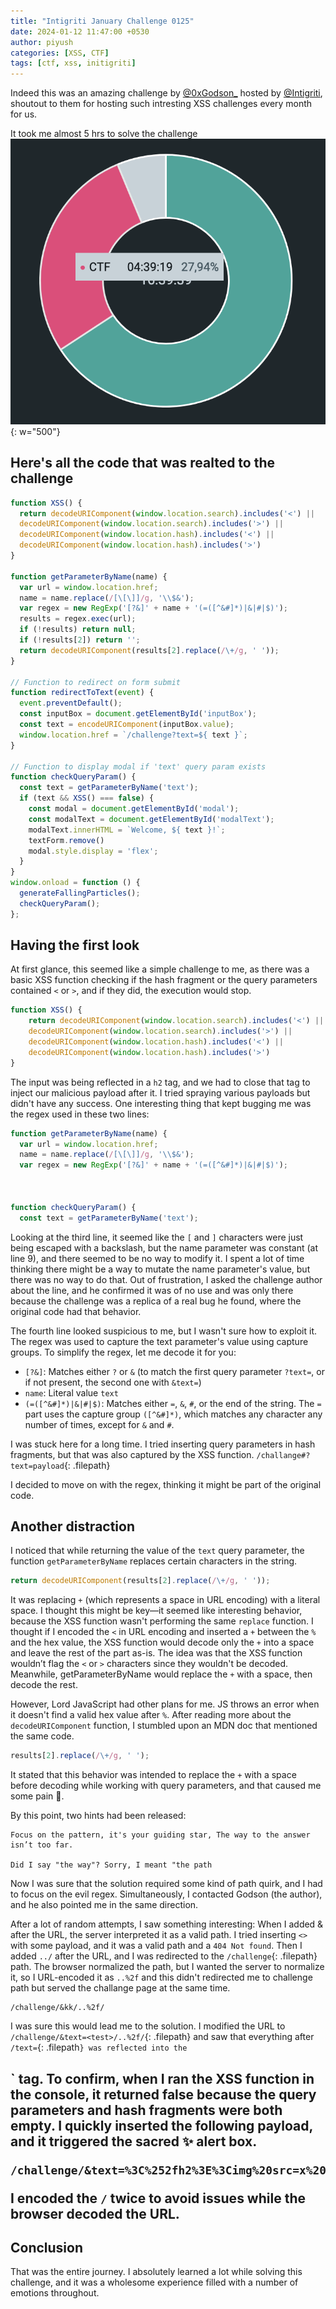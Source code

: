 ```yaml
---
title: "Intigriti January Challenge 0125"
date: 2024-01-12 11:47:00 +0530
author: piyush
categories: [XSS, CTF]
tags: [ctf, xss, initigriti]
---
```


Indeed this was an amazing challenge by [@0xGodson_](https://x.com/0xGodson_) hosted by [@Intigriti](https://x.com/intigriti), shoutout to them for hosting such intresting XSS challenges every month for us.

It took me almost 5 hrs to solve the challenge
![img-description](/assets/img/posts/intichall/report1.png){: w="500"}
## Here's all the code that was realted to the challenge
```js
function XSS() {
  return decodeURIComponent(window.location.search).includes('<') ||
  decodeURIComponent(window.location.search).includes('>') ||
  decodeURIComponent(window.location.hash).includes('<') ||
  decodeURIComponent(window.location.hash).includes('>')
}

function getParameterByName(name) {
  var url = window.location.href;
  name = name.replace(/[\[\]]/g, '\\$&');
  var regex = new RegExp('[?&]' + name + '(=([^&#]*)|&|#|$)');
  results = regex.exec(url);
  if (!results) return null;
  if (!results[2]) return '';
  return decodeURIComponent(results[2].replace(/\+/g, ' '));
}

// Function to redirect on form submit
function redirectToText(event) {
  event.preventDefault();
  const inputBox = document.getElementById('inputBox');
  const text = encodeURIComponent(inputBox.value);
  window.location.href = `/challenge?text=${ text }`;
}

// Function to display modal if 'text' query param exists
function checkQueryParam() {
  const text = getParameterByName('text');
  if (text && XSS() === false) {
    const modal = document.getElementById('modal');
    const modalText = document.getElementById('modalText');
    modalText.innerHTML = `Welcome, ${ text }!`;
    textForm.remove()
    modal.style.display = 'flex';
  }
}
window.onload = function () {
  generateFallingParticles();
  checkQueryParam();
};
```

## Having the first look
At first glance, this seemed like a simple challenge to me, as there was a basic XSS function checking if the hash fragment or the query parameters contained `<` or `>`, and if they did, the execution would stop.

```js
function XSS() {
    return decodeURIComponent(window.location.search).includes('<') ||
    decodeURIComponent(window.location.search).includes('>') ||
    decodeURIComponent(window.location.hash).includes('<') ||
    decodeURIComponent(window.location.hash).includes('>')
}
```
The input was being reflected in a `h2` tag, and we had to close that tag to inject our malicious payload after it. I tried spraying various payloads but didn't have any success. One interesting thing that kept bugging me was the regex used in these two lines:

```js
function getParameterByName(name) {
  var url = window.location.href;
  name = name.replace(/[\[\]]/g, '\\$&');
  var regex = new RegExp('[?&]' + name + '(=([^&#]*)|&|#|$)');



function checkQueryParam() {
  const text = getParameterByName('text');
```

Looking at the third line, it seemed like the `[` and `]` characters were just being escaped with a backslash, but the name parameter was constant (at line 9), and there seemed to be no way to modify it. I spent a lot of time thinking there might be a way to mutate the name parameter's value, but there was no way to do that. Out of frustration, I asked the challenge author about the line, and he confirmed it was of no use and was only there because the challenge was a replica of a real bug he found, where the original code had that behavior.

The fourth line looked suspicious to me, but I wasn't sure how to exploit it. The regex was used to capture the text parameter's value using capture groups. To simplify the regex, let me decode it for you:

- `[?&]`: Matches either `?` or `&` (to match the first query parameter `?text=`, or if not present, the second one with `&text=`)
- `name`: Literal value `text`
- `(=([^&#]*)|&|#|$)`: Matches either `=`, `&`, `#`, or the end of the string. The `=` part uses the capture group `([^&#]*)`, which matches any character any number of times, except for `&` and `#`.

I was stuck here for a long time. I tried inserting query parameters in hash fragments, but that was also captured by the XSS function.
`/challange#?text=payload`{: .filepath} 

I decided to move on with the regex, thinking it might be part of the original code.

## Another distraction
I noticed that while returning the value of the `text` query parameter, the function `getParameterByName` replaces certain characters in the string.
```js
return decodeURIComponent(results[2].replace(/\+/g, ' '));
```
It was replacing `+` (which represents a space in URL encoding) with a literal space. I thought this might be key—it seemed like interesting behavior, because the XSS function wasn't performing the same `replace` function. I thought if I encoded the `<` in URL encoding and inserted a `+` between the `%` and the hex value, the XSS function would decode only the `+` into a space and leave the rest of the part as-is. The idea was that the XSS function wouldn’t flag the `<` or `>` characters since they wouldn't be decoded. Meanwhile, getParameterByName would replace the `+` with a space, then decode the rest.

However, Lord JavaScript had other plans for me. JS throws an error when it doesn't find a valid hex value after `%`. After reading more about the `decodeURIComponent` function, I stumbled upon an MDN doc that mentioned the same code.
```js
results[2].replace(/\+/g, ' ');
```
It stated that this behavior was intended to replace the `+` with a space before decoding while working with query parameters, and that caused me some pain 🥲.

By this point, two hints had been released:
```text
Focus on the pattern, it's your guiding star, The way to the answer isn’t too far.

Did I say "the way"? Sorry, I meant "the path
```

Now I was sure that the solution required some kind of path quirk, and I had to focus on the evil regex. Simultaneously, I contacted Godson (the author), and he also pointed me in the same direction.

After a lot of random attempts, I saw something interesting:
When I added & after the URL, the server interpreted it as a valid path. I tried inserting `<>` with some payload, and it was a valid path and a `404 Not found`. Then I added `../` after the URL, and I was redirected to the `/challenge`{: .filepath} path. The browser normalized the path, but I wanted the server to normalize it, so I URL-encoded it as `..%2f` and this didn't redirected me to challenge path but served the challange page at the same time.
```text
/challenge/&kk/..%2f/
```
I was sure this would lead me to the solution. I modified the URL to `/challenge/&text=<test>/..%2f/`{: .filepath} and saw that everything after `/text=`{: .filepath`} was reflected into the `<h2>` tag. To confirm, when I ran the XSS function in the console, it returned false because the query parameters and hash fragments were both empty. I quickly inserted the following payload, and it triggered the sacred ✨ alert box.
```text
/challenge/&text=%3C%252fh2%3E%3Cimg%20src=x%20onerror=alert(1)%20%252f%3E/..%2f/
```

I encoded the `/` twice to avoid issues while the browser decoded the URL.

## Conclusion

That was the entire journey. I absolutely learned a lot while solving this challenge, and it was a wholesome experience filled with a number of emotions throughout.




